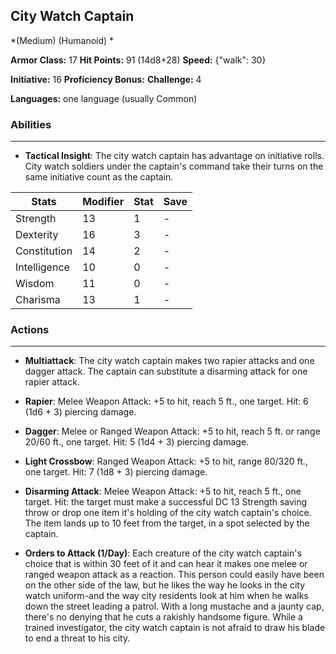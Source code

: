 ## City Watch Captain
*(Medium) (Humanoid) *

**Armor Class:** 17
**Hit Points:** 91 (14d8+28)
**Speed:** {"walk": 30}

**Initiative:** 16
**Proficiency Bonus:**
**Challenge:** 4

**Languages:** one language (usually Common)

### Abilities
 --- 
- **Tactical Insight**: The city watch captain has advantage on initiative rolls. City watch soldiers under the captain's command take their turns on the same initiative count as the captain.



| Stats | Modifier | Stat | Save
| ---- | ---- | ---- | ---- |
| Strength | 13 | 1 | - |
| Dexterity | 16 | 3 | - |
| Constitution | 14 | 2 | - |
| Intelligence | 10 | 0 | - |
| Wisdom | 11 | 0 | - |
| Charisma | 13 | 1 | - |

### Actions
 --- 
- **Multiattack**: The city watch captain makes two rapier attacks and one dagger attack. The captain can substitute a disarming attack for one rapier attack.

- **Rapier**: Melee Weapon Attack: +5 to hit, reach 5 ft., one target. Hit: 6 (1d6 + 3) piercing damage.

- **Dagger**: Melee or Ranged Weapon Attack: +5 to hit, reach 5 ft. or range 20/60 ft., one target. Hit: 5 (1d4 + 3) piercing damage.

- **Light Crossbow**: Ranged Weapon Attack: +5 to hit, range 80/320 ft., one target. Hit: 7 (1d8 + 3) piercing damage.

- **Disarming Attack**: Melee Weapon Attack: +5 to hit, reach 5 ft., one target. Hit: the target must make a successful DC 13 Strength saving throw or drop one item it's holding of the city watch captain's choice. The item lands up to 10 feet from the target, in a spot selected by the captain.

- **Orders to Attack (1/Day)**: Each creature of the city watch captain's choice that is within 30 feet of it and can hear it makes one melee or ranged weapon attack as a reaction. This person could easily have been on the other side of the law, but he likes the way he looks in the city watch uniform-and the way city residents look at him when he walks down the street leading a patrol. With a long mustache and a jaunty cap, there's no denying that he cuts a rakishly handsome figure. While a trained investigator, the city watch captain is not afraid to draw his blade to end a threat to his city.

